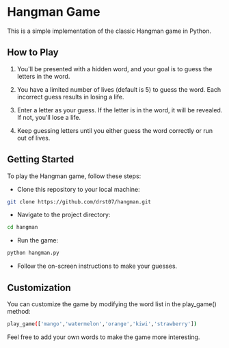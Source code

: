 # Hangman Game

This is a simple implementation of the classic Hangman game in Python.

## How to Play

1. You'll be presented with a hidden word, and your goal is to guess the letters in the word.

2. You have a limited number of lives (default is 5) to guess the word. Each incorrect guess results in losing a life.

3. Enter a letter as your guess. If the letter is in the word, it will be revealed. If not, you'll lose a life.

4. Keep guessing letters until you either guess the word correctly or run out of lives.

## Getting Started

To play the Hangman game, follow these steps:

- Clone this repository to your local machine:

```bash
git clone https://github.com/drst07/hangman.git
```

- Navigate to the project directory:

```bash
cd hangman
```

- Run the game:

```bash
python hangman.py
```

- Follow the on-screen instructions to make your guesses.

## Customization

You can customize the game by modifying the word list in the play_game() method:

```bash
play_game(['mango','watermelon','orange','kiwi','strawberry'])
```

Feel free to add your own words to make the game more interesting.

